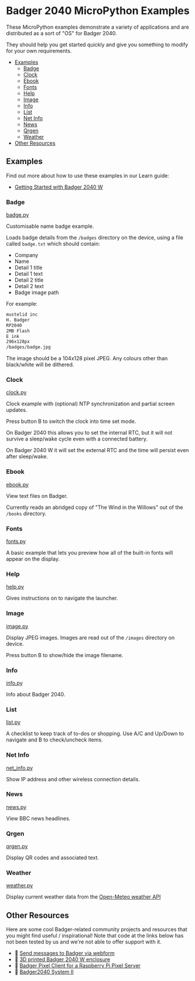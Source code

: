# Badger 2040 MicroPython Examples <!-- omit in toc -->

These MicroPython examples demonstrate a variety of applications and are distributed as a sort of "OS" for Badger 2040.

They should help you get started quickly and give you something to modify for your own requirements.

- [Examples](#examples)
  - [Badge](#badge)
  - [Clock](#clock)
  - [Ebook](#ebook)
  - [Fonts](#fonts)
  - [Help](#help)
  - [Image](#image)
  - [Info](#info)
  - [List](#list)
  - [Net Info](#net-info)
  - [News](#news)
  - [Qrgen](#qrgen)
  - [Weather](#weather)
- [Other Resources](#other-resources)

## Examples

Find out more about how to use these examples in our Learn guide:

- [Getting Started with Badger 2040 W](https://learn.pimoroni.com/article/getting-started-with-badger-2040-w)

### Badge
[badge.py](examples/badge.py)

Customisable name badge example.

Loads badge details from the `/badges` directory on the device, using a file called `badge.txt` which should contain:

* Company
* Name
* Detail 1 title
* Detail 1 text
* Detail 2 title
* Detail 2 text
* Badge image path

For example:

```txt
mustelid inc
H. Badger
RP2040
2MB Flash
E ink
296x128px
/badges/badge.jpg
```

The image should be a 104x128 pixel JPEG. Any colours other than black/white will be dithered.

### Clock
[clock.py](examples/clock.py)

Clock example with (optional) NTP synchronization and partial screen updates. 

Press button B to switch the clock into time set mode.

On Badger 2040 this allows you to set the internal RTC, but it will not survive a sleep/wake cycle even with a connected battery.

On Badger 2040 W it will set the external RTC and the time will persist even after sleep/wake.

### Ebook
[ebook.py](examples/ebook.py)

View text files on Badger.

Currently reads an abridged copy of "The Wind in the Willows" out of the `/books` directory.

### Fonts
[fonts.py](examples/fonts.py)

A basic example that lets you preview how all of the built-in fonts will appear on the display.

### Help
[help.py](examples/help.py)

Gives instructions on to navigate the launcher.

### Image
[image.py](examples/image.py)

Display JPEG images. Images are read out of the `/images` directory on device.

Press button B to show/hide the image filename.

### Info
[info.py](examples/info.py)

Info about Badger 2040.

### List
[list.py](examples/list.py)

A checklist to keep track of to-dos or shopping. Use A/C and Up/Down to navigate and B to check/uncheck items.

### Net Info
[net_info.py](examples/net_info.py)

Show IP address and other wireless connection details.

### News
[news.py](examples/news.py)

View BBC news headlines.

### Qrgen
[qrgen.py](examples/qrgen.py)

Display QR codes and associated text.

### Weather
[weather.py](examples/weather.py)

Display current weather data from the [Open-Meteo weather API](https://open-meteo.com/)

## Other Resources

Here are some cool Badger-related community projects and resources that you might find useful / inspirational! Note that code at the links below has not been tested by us and we're not able to offer support with it.

- :link: [Send messages to Badger via webform](https://github.com/techcree/Badger2040W/tree/main/webform)
- :link: [3D printed Badger 2040 W enclosure](https://kaenner.de/badger2040w)
- :link: [Badger Pixel Client for a Raspberry Pi Pixel Server](https://github.com/penguintutor/badger-pixel-client)
- :link: [Badger2040 System II](https://github.com/oneearedrabbit/badger-system-ii)
